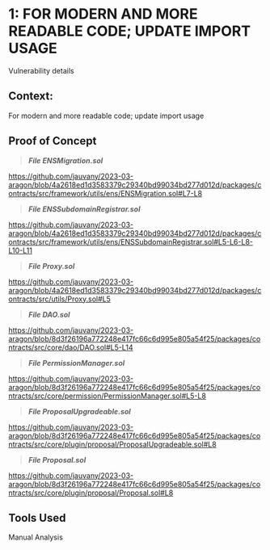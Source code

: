 # 1: FOR MODERN AND MORE READABLE CODE; UPDATE IMPORT USAGE

Vulnerability details

## Context:

For modern and more readable code; update import usage

## Proof of Concept

> ***File ENSMigration.sol***

https://github.com/jauvany/2023-03-aragon/blob/4a2618ed1d3583379c29340bd99034bd277d012d/packages/contracts/src/framework/utils/ens/ENSMigration.sol#L7-L8 
> ***File ENSSubdomainRegistrar.sol*** 

https://github.com/jauvany/2023-03-aragon/blob/4a2618ed1d3583379c29340bd99034bd277d012d/packages/contracts/src/framework/utils/ens/ENSSubdomainRegistrar.sol#L5-L6-L8-L10-L11 

> ***File Proxy.sol***

https://github.com/jauvany/2023-03-aragon/blob/4a2618ed1d3583379c29340bd99034bd277d012d/packages/contracts/src/utils/Proxy.sol#L5 

> ***File DAO.sol***

https://github.com/jauvany/2023-03-aragon/blob/8d3f26196a772248e417fc66c6d995e805a54f25/packages/contracts/src/core/dao/DAO.sol#L5-L14  

> ***File PermissionManager.sol*** 

https://github.com/jauvany/2023-03-aragon/blob/8d3f26196a772248e417fc66c6d995e805a54f25/packages/contracts/src/core/permission/PermissionManager.sol#L5-L8  

> ***File ProposalUpgradeable.sol***

https://github.com/jauvany/2023-03-aragon/blob/8d3f26196a772248e417fc66c6d995e805a54f25/packages/contracts/src/core/plugin/proposal/ProposalUpgradeable.sol#L8   

> ***File Proposal.sol***

https://github.com/jauvany/2023-03-aragon/blob/8d3f26196a772248e417fc66c6d995e805a54f25/packages/contracts/src/core/plugin/proposal/Proposal.sol#L8  

## Tools Used

Manual Analysis
